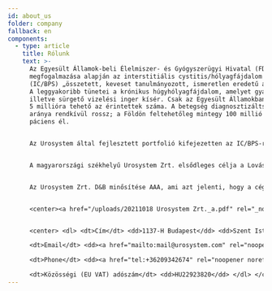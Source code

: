```yaml
---
id: about_us
folder: company
fallback: en
components:
  - type: article
    title: Rólunk
    text: >-
      Az Egyesült Államok-beli Élelmiszer- és Gyógyszerügyi Hivatal (FDA)
      megfogalmazása alapján az interstitiális cystitis/hólyagfájdalom szindróma
      (IC/BPS) „összetett, keveset tanulmányozott, ismeretlen eredetű állapot”.
      A leggyakoribb tünetei a krónikus húgyhólyagfájdalom, amelyet gyakori,
      illetve sürgető vizelési inger kísér. Csak az Egyesült Államokban mintegy
      5 millióra tehető az érintettek száma. A betegség diagnosztizáltsági
      aránya rendkívül rossz; a Földön feltehetőleg mintegy 100 millió látens
      páciens él.


      Az Urosystem által fejlesztett portfolió kifejezetten az IC/BPS-re koncentrálva kínál orvosi eszközöket, orális készítményeket, illetve diagnosztikai módszereket. Célunk és küldetésünk, hogy helyreállítsuk a világ IC/BPS-ben szenvedő pácienseinek az életminőségét. A portfolió számos eleme azonban más, az alsó húgyutakat érintő megbetegedések terápiájában is használható; ezek közé tartoznak a visszatérő húgyúti fertőzések, illetve a kemoterápiás cystitis.


      A magyarországi székhelyű Urosystem Zrt. elsődleges célja a Lovász Sándor MD. PhD. urológus, Birinyi Péter MD. gyógyszerész, és munkatársaik találmányainak kutatása, fejlesztése, és piacra történő bevezetése. Lovász Sándor az IC/BPS világszerte elismert szakértője, 300-nál is több pácienst kezel. Birinyi Péter a Mikszáth Gyógyszertár vezető gyógyszerésze – 2015-ben ezt az intézményt választották az Év Gyógyszertárának. 


      Az Urosystem Zrt. D&B minősítése AAA, ami azt jelenti, hogy a céggel történő üzleti kapcsolat kialakítása rendkívül alacsony kockázatú. A magyar cégeknek mindössze 0,63%-a rendelkezik e minősítéssel. 


      <center><a href="/uploads/20211018 Urosystem Zrt._a.pdf" rel="_noopener" target="_blank"><img loading="lazy" src="https://certificate.hungary.dnb.com/getimage?cid=5291630&lang=hu&typ=l&bg=FFFFFF&fg=000000" alt="Dun & Bradstreet tanusitvany" style="border:1px solid #CCCCCC" oncontextmenu="return false" title="The risk of business transactions with companies that possess a Dun &amp; Bradstreet Certificate is low. The rating is based on the Dun &amp; Bradstreet rating system which combines one hundred years of international experience and considers hundreds of variables. The Dun &amp; Bradstreet Certificate indicates the current status of the company which is updated daily." /></a></center>


      <center> <dl> <dt>Cím</dt> <dd>1137-H Budapest</dd> <dd>Szent István park 26. fszt. 2.</dd> <dd>Hungary</dd>

      <dt>Email</dt> <dd><a href="mailto:mail@urosystem.com" rel="noopener noreferrer" target="_blank">mail@urosystem.com</a></dd>

      <dt>Phone</dt> <dd><a href="tel:+36209342674" rel="noopener noreferrer" target="_blank">+36 20 934 2674</a></dd>

      <dt>Közösségi (EU VAT) adószám</dt> <dd>HU22923820</dd> </dl> </center>
---
```

